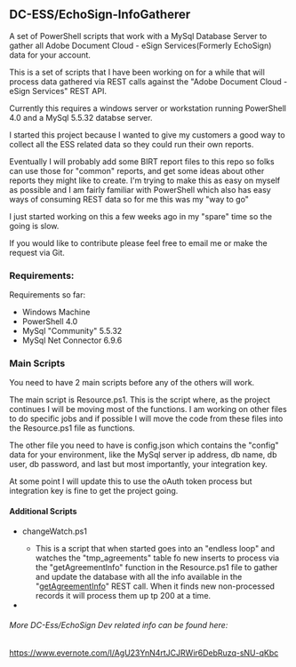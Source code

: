 ## DC-ESS/EchoSign-InfoGatherer
A set of PowerShell scripts that work with a MySql Database Server to gather all Adobe Document Cloud - eSign Services(Formerly EchoSign) data for your account.

This is a set of scripts that I have been working on for a while that will process data gathered via REST calls against the "Adobe Document Cloud - eSign Services" REST API.

Currently this requires a windows server or workstation running PowerShell 4.0 and a MySql 5.5.32 databse server.

I started this project because I wanted to give my customers a good way to collect all the ESS related data so they could run their own reports.

Eventually I will probably add some BIRT report files to this repo so folks can use those for "common" reports, and get some ideas about other reports they might like to create.  I'm trying to make this as easy on myself as possible and I am fairly familiar with PowerShell which also has easy ways of consuming REST data so for me this was my "way to go"

I just started working on this a few weeks ago in my "spare" time so the going is slow.

If you would like to contribute please feel free to email me or make the request via Git.

### Requirements:
Requirements so far:

* Windows Machine 
* PowerShell 4.0
* MySql "Community" 5.5.32
* MySql  Net Connector 6.9.6

### Main Scripts
You need to have 2 main scripts before any of the others will work.

The main script is Resource.ps1.  This is the script where, as the project continues I will be moving most of the functions.  I am working on other files to do specific jobs and if possible I will move the code from these files into the Resource.ps1 file as functions.

The other file you need to have is config.json which contains  the "config" data for your environment, like the MySql server ip address, db name, db user, db password, and last but most importantly, your integration key.

At some point I will update this to use the oAuth token process but integration key is fine to get the project going.

#### Additional Scripts

* changeWatch.ps1

  * This is a script that when started goes into an "endless loop" and watches the "tmp_agreements" table fo new inserts to process via the "getAgreementInfo" function in the Resource.ps1 file to gather and update the database with all the info available in the "[getAgreementInfo](https://secure.echosign.com/public/docs/restapi/v3#!/agreements/_0_1)" REST call. When it finds new non-processed records it will process them up tp 200 at a time.

* 

###### More DC-Ess/EchoSign Dev related info can be found here: 
https://www.evernote.com/l/AgU23YnN4rtJCJRWir6DebRuzq-sNU-qKbc


